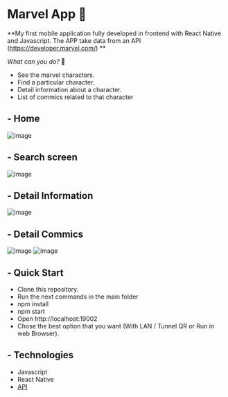 # Marvel App 🤖

**My first mobile application fully developed in frontend with React Native and Javascript. The APP take data from an API (https://developer.marvel.com/) **

*What can you do?*  🤔
- See the marvel characters.
- Find a particular character.
- Detail information about a character.
- List of commics related to that character


## - Home

![image](https://user-images.githubusercontent.com/72042861/152229531-bb428d5f-f83e-490d-b7aa-f86e636fb11d.png)


## - Search screen

![image](https://user-images.githubusercontent.com/72042861/152229575-55f59ab4-d4c0-48e3-8f4e-80f40f9f8e34.png)


## - Detail Information

![image](https://user-images.githubusercontent.com/72042861/152229607-2f5c6abe-4672-411b-9af9-91dc5f63c94e.png)


## - Detail Commics

![image](https://user-images.githubusercontent.com/72042861/152229629-0e8d641a-3fff-402d-a537-afc4671a1de1.png)
![image](https://user-images.githubusercontent.com/72042861/152229644-63eaa979-23f1-4599-80ed-45da15a7000b.png)


## - Quick Start
- Clone this repository.
- Run the next commands in the main folder
- npm install
- npm start
- Open http://localhost:19002
- Chose the best option that you want (With LAN / Tunnel QR or Run in web Browser).

## - Technologies
- Javascript
- React Native
- <a href="https://developer.marvel.com/">API</a>


